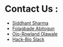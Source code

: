 # Contact Us : 
- [Siddhant Sharma](https://julialang.org/)
- [Folagbade Abitogun](https://www.gnu.org/software/octave/)
- [Ojo-Rowland Olawale](https://www.python.org/)
- [Hack-Bio Slack](https://gcc.gnu.org/)
